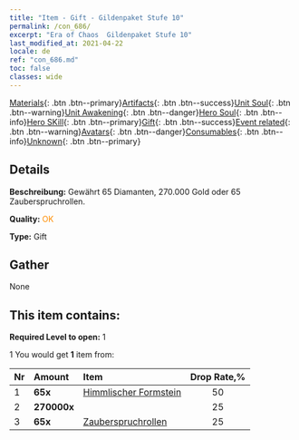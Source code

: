 ```yaml
---
title: "Item - Gift - Gildenpaket Stufe 10"
permalink: /con_686/
excerpt: "Era of Chaos  Gildenpaket Stufe 10"
last_modified_at: 2021-04-22
locale: de
ref: "con_686.md"
toc: false
classes: wide
---
```

 [Materials](/ItemsDE/){: .btn .btn--primary}[Artifacts](/ItemsDE/Artifacts/){: .btn .btn--success}[Unit Soul](/ItemsDE/UnitSoul/){: .btn .btn--warning}[Unit Awakening](/ItemsDE/UnitAwakening/){: .btn .btn--danger}[Hero Soul](/ItemsDE/HeroSoul/){: .btn .btn--info}[Hero SKill](/ItemsDE/HeroSkill/){: .btn .btn--primary}[Gift](/ItemsDE/Gift/){: .btn .btn--success}[Event related](/ItemsDE/Events/){: .btn .btn--warning}[Avatars](/ItemsDE/Avatars/){: .btn .btn--danger}[Consumables](/ItemsDE/Consumables/){: .btn .btn--info}[Unknown](/ItemsDE/Unknown/){: .btn .btn--primary}

## Details
 **Beschreibung:** Gewährt 65 Diamanten, 270.000 Gold oder 65 Zauberspruchrollen.

 **Quality:** <span style="color: #FF8C00">OK</span>

 **Type:** Gift

## Gather

  None

## This item contains:

 **Required Level to open:** 1

 1 You would get **1** item  from:

  | Nr | Amount |     Item    | Drop Rate,% |
  |:---|:-------|:------------|:---------:|
  | 1 |  **65x** | [Himmlischer Formstein](/ItemsDE/art_188/) | 50 | 
  | 2 |  **270000x** | <i class="fas fa-coins"/> | 25 | 
  | 3 |  **65x** | [Zauberspruchrollen](/ItemsDE/con_694/) | 25 | 
